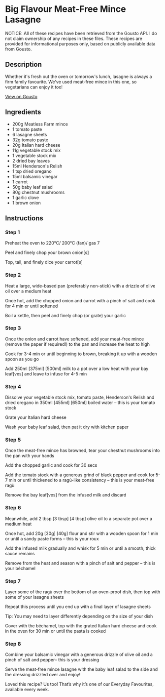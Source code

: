 # Big Flavour Meat-Free Mince Lasagne 

NOTICE: All of these recipes have been retrieved from the Gousto API. I do not claim ownership of any recipes in these files. These recipes are provided for informational purposes only, based on publicly available data from Gousto.

## Description

Whether it's fresh out the oven or tomorrow's lunch, lasagne is always a firm family favourite. We've used meat-free mince in this one, so vegetarians can enjoy it too!

[View on Gousto](https://www.gousto.co.uk/recipes/cookbook/big-flavour-meat-free-mince-lasagne)

## Ingredients

- 200g Meatless Farm mince
- 1 tomato paste
- 6 lasagne sheets
- 32g tomato paste
- 20g Italian hard cheese
- 11g vegetable stock mix
- 1 vegetable stock mix
- 2 dried bay leaves
- 15ml Henderson's Relish
- 1 tsp dried oregano
- 15ml balsamic vinegar
- 1 carrot
- 50g baby leaf salad
- 80g chestnut mushrooms
- 1 garlic clove
- 1 brown onion

## Instructions


### Step 1

Preheat the oven to 220°C/ 200°C (fan)/ gas 7

Peel and finely chop your brown onion[s]

Top, tail, and finely dice your carrot[s]


### Step 2

Heat a large, wide-based pan (preferably non-stick) with a drizzle of olive oil over a medium heat

Once hot, add the chopped onion and carrot with a pinch of salt and cook for 4 min or until softened

Boil a kettle, then peel and finely chop (or grate) your garlic


### Step 3

Once the onion and carrot have softened, add your meat-free mince (remove the paper if required!) to the pan and increase the heat to high

Cook for 3-4 min or until beginning to brown, breaking it up with a wooden spoon as you go

Add 250ml <span class="text-purple">[375ml]</span> <span class="text-danger">[500ml]</span> milk to a pot over a low heat with your bay leaf[ves] and leave to infuse for 4-5 min


### Step 4

Dissolve your vegetable stock mix, tomato paste, Henderson's Relish and dried oregano in 350ml <span class="text-purple">[455ml]</span> <span class="text-danger">[650ml]</span> boiled water – this is your tomato stock

Grate your Italian hard cheese

Wash your baby leaf salad, then pat it dry with kitchen paper


### Step 5

Once the meat-free mince has browned, tear your chestnut mushrooms into the pan with your hands

Add the chopped garlic and cook for 30 secs

Add the tomato stock with a generous grind of black pepper and cook for 5-7 min or until thickened to a ragù-like consistency – this is your meat-free ragù

Remove the bay leaf[ves] from the infused milk and discard


### Step 6

Meanwhile, add 2 tbsp <span class="text-purple">[3 tbsp]</span> <span class="text-danger">[4 tbsp]</span> olive oil to a separate pot over a medium heat

Once hot, add 20g <span class="text-purple">[30g]</span> <span class="text-danger">[40g]</span> flour and stir with a wooden spoon for 1 min or until a sandy paste forms – this is your roux

Add the infused milk gradually and whisk for 5 min or until a smooth, thick sauce remains

Remove from the heat and season with a pinch of salt and pepper – this is your béchamel

### Step 7

Layer some of the ragù over the bottom of an oven-proof dish, then top with some of your lasagne sheets

Repeat this process until you end up with a final layer of lasagne sheets

Tip: You may need to layer differently depending on the size of your dish

Cover with the béchamel, top with the grated Italian hard cheese and cook in the oven for 30 min or until the pasta is cooked

### Step 8

Combine your balsamic vinegar with a generous drizzle of olive oil and a pinch of salt and pepper– this is your dressing

Serve the meat-free mince lasagne with the baby leaf salad to the side and the dressing drizzled over and enjoy!

<span class="text-danger">Loved this recipe? Us too! That’s why it’s one of our Everyday Favourites, available every week.</span>

